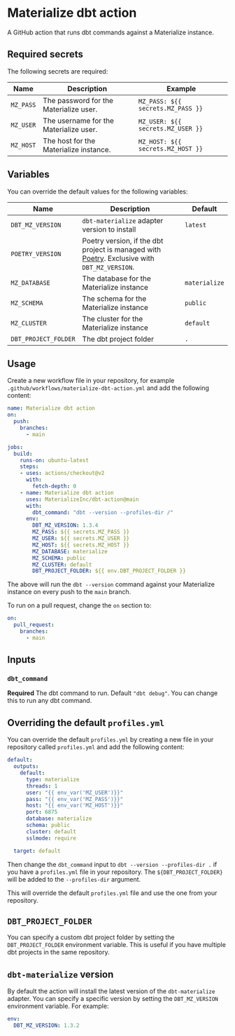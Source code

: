 # Materialize dbt action

A GitHub action that runs dbt commands against a Materialize instance.

## Required secrets

The following secrets are required:

| Name | Description | Example |
| ---- | ----------- | ------- |
| `MZ_PASS` | The password for the Materialize user. | `MZ_PASS: ${{ secrets.MZ_PASS }}` |
| `MZ_USER` | The username for the Materialize user. | `MZ_USER: ${{ secrets.MZ_USER }}` |
| `MZ_HOST` | The host for the Materialize instance. | `MZ_HOST: ${{ secrets.MZ_HOST }}` |

## Variables

You can override the default values for the following variables:


| Name                 | Description                                  | Default       |
| -------------------- | -------------------------------------------- | ------------- |
| `DBT_MZ_VERSION`     | `dbt-materialize` adapter version to install | `latest`      |
| `POETRY_VERSION`     | Poetry version, if the dbt project is managed with [Poetry](https://python-poetry.org/). Exclusive with `DBT_MZ_VERSION`. | |
| `MZ_DATABASE`        | The database for the Materialize instance    | `materialize` |
| `MZ_SCHEMA`          | The schema for the Materialize instance      | `public`      |
| `MZ_CLUSTER`         | The cluster for the Materialize instance     | `default`     |
| `DBT_PROJECT_FOLDER` | The dbt project folder                       | `.`           |

## Usage

Create a new workflow file in your repository, for example `.github/workflows/materialize-dbt-action.yml` and add the following content:

```yaml
name: Materialize dbt action
on:
  push:
    branches:
      - main

jobs:
  build:
    runs-on: ubuntu-latest
    steps:
    - uses: actions/checkout@v2
      with:
        fetch-depth: 0
    - name: Materialize dbt action
      uses: MaterializeInc/dbt-action@main
      with:
        dbt_command: "dbt --version --profiles-dir /"
      env:
        DBT_MZ_VERSION: 1.3.4
        MZ_PASS: ${{ secrets.MZ_PASS }}
        MZ_USER: ${{ secrets.MZ_USER }}
        MZ_HOST: ${{ secrets.MZ_HOST }}
        MZ_DATABASE: materialize
        MZ_SCHEMA: public
        MZ_CLUSTER: default
        DBT_PROJECT_FOLDER: ${{ env.DBT_PROJECT_FOLDER }}
```

The above will run the `dbt --version` command against your Materialize instance on every push to the `main` branch.

To run on a pull request, change the `on` section to:

```yaml
on:
  pull_request:
    branches:
      - main
```

## Inputs

### `dbt_command`

**Required** The dbt command to run. Default `"dbt debug"`. You can change this to run any dbt command.

## Overriding the default `profiles.yml`

You can override the default `profiles.yml` by creating a new file in your repository called `profiles.yml` and add the following content:

```yaml
default:
  outputs:
    default:
      type: materialize
      threads: 1
      user: "{{ env_var('MZ_USER')}}"
      pass: "{{ env_var('MZ_PASS')}}"
      host: "{{ env_var('MZ_HOST')}}"
      port: 6875
      database: materialize
      schema: public
      cluster: default
      sslmode: require

  target: default
```

Then change the `dbt_command` input to `dbt --version --profiles-dir .` if you have a `profiles.yml` file in your repository. The `${DBT_PROJECT_FOLDER}` will be added to the `--profiles-dir` argument.

This will override the default `profiles.yml` file and use the one from your repository.

## `DBT_PROJECT_FOLDER`

You can specify a custom dbt project folder by setting the `DBT_PROJECT_FOLDER` environment variable. This is useful if you have multiple dbt projects in the same repository.


## `dbt-materialize` version

By default the action will install the latest version of the `dbt-materialize` adapter.
You can specify a specific version by setting the `DBT_MZ_VERSION` environment variable. For example:

```yaml
env:
  DBT_MZ_VERSION: 1.3.2
```
